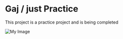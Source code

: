 # Gaj / just Practice

This project is a practice project and is being completed

![My Image](https://i.imgur.com/qOxIvGO.jpg)
